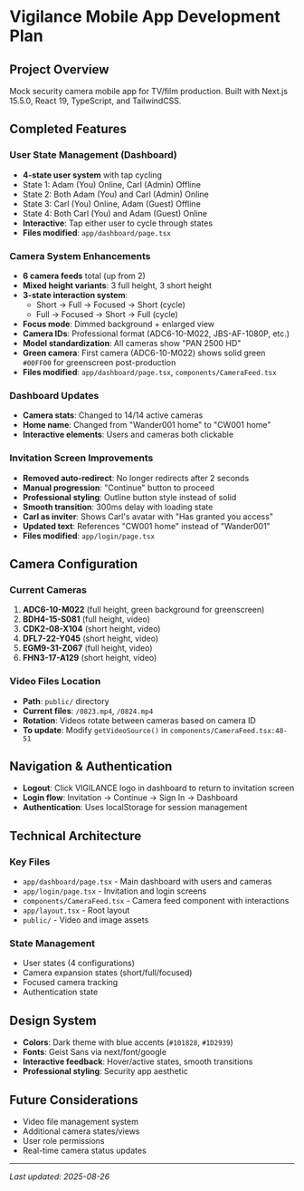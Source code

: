 # Vigilance Mobile App Development Plan

## Project Overview
Mock security camera mobile app for TV/film production. Built with Next.js 15.5.0, React 19, TypeScript, and TailwindCSS.

## Completed Features

### User State Management (Dashboard)
- **4-state user system** with tap cycling
- State 1: Adam (You) Online, Carl (Admin) Offline
- State 2: Both Adam (You) and Carl (Admin) Online  
- State 3: Carl (You) Online, Adam (Guest) Offline
- State 4: Both Carl (You) and Adam (Guest) Online
- **Interactive**: Tap either user to cycle through states
- **Files modified**: `app/dashboard/page.tsx`

### Camera System Enhancements
- **6 camera feeds** total (up from 2)
- **Mixed height variants**: 3 full height, 3 short height
- **3-state interaction system**:
  - Short → Full → Focused → Short (cycle)
  - Full → Focused → Short → Full (cycle)
- **Focus mode**: Dimmed background + enlarged view
- **Camera IDs**: Professional format (ADC6-10-M022, JBS-AF-1080P, etc.)
- **Model standardization**: All cameras show "PAN 2500 HD"
- **Green camera**: First camera (ADC6-10-M022) shows solid green `#00FF00` for greenscreen post-production
- **Files modified**: `app/dashboard/page.tsx`, `components/CameraFeed.tsx`

### Dashboard Updates
- **Camera stats**: Changed to 14/14 active cameras
- **Home name**: Changed from "Wander001 home" to "CW001 home"
- **Interactive elements**: Users and cameras both clickable

### Invitation Screen Improvements
- **Removed auto-redirect**: No longer redirects after 2 seconds
- **Manual progression**: "Continue" button to proceed
- **Professional styling**: Outline button style instead of solid
- **Smooth transition**: 300ms delay with loading state
- **Carl as inviter**: Shows Carl's avatar with "Has granted you access"
- **Updated text**: References "CW001 home" instead of "Wander001"
- **Files modified**: `app/login/page.tsx`

## Camera Configuration

### Current Cameras
1. **ADC6-10-M022** (full height, green background for greenscreen)
2. **BDH4-15-S081** (full height, video)
3. **CDK2-08-X104** (short height, video)
4. **DFL7-22-Y045** (short height, video)
5. **EGM9-31-Z067** (full height, video)
6. **FHN3-17-A129** (short height, video)

### Video Files Location
- **Path**: `public/` directory
- **Current files**: `/0823.mp4`, `/0824.mp4`
- **Rotation**: Videos rotate between cameras based on camera ID
- **To update**: Modify `getVideoSource()` in `components/CameraFeed.tsx:48-51`

## Navigation & Authentication
- **Logout**: Click VIGILANCE logo in dashboard to return to invitation screen
- **Login flow**: Invitation → Continue → Sign In → Dashboard
- **Authentication**: Uses localStorage for session management

## Technical Architecture

### Key Files
- `app/dashboard/page.tsx` - Main dashboard with users and cameras
- `app/login/page.tsx` - Invitation and login screens
- `components/CameraFeed.tsx` - Camera feed component with interactions
- `app/layout.tsx` - Root layout
- `public/` - Video and image assets

### State Management
- User states (4 configurations)
- Camera expansion states (short/full/focused)
- Focused camera tracking
- Authentication state

## Design System
- **Colors**: Dark theme with blue accents (`#101828`, `#1D2939`)
- **Fonts**: Geist Sans via next/font/google
- **Interactive feedback**: Hover/active states, smooth transitions
- **Professional styling**: Security app aesthetic

## Future Considerations
- Video file management system
- Additional camera states/views
- User role permissions
- Real-time camera status updates

---
*Last updated: 2025-08-26*